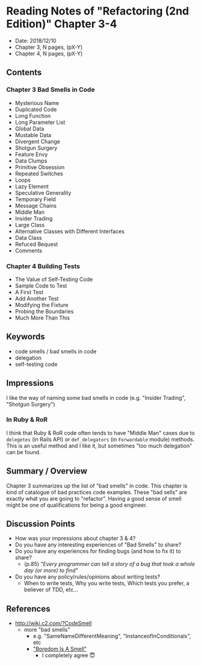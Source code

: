 # Reading Notes of "Refactoring (2nd Edition)" Chapter 3-4

- Date: 2018/12/10
- Chapter 3, N pages, (pX-Y)
- Chapter 4, N pages, (pX-Y)

## Contents

### Chapter 3 Bad Smells in Code

- Mysterious Name
- Duplicated Code
- Long Function
- Long Parameter List
- Global Data
- Mustable Data
- Divergent Change
- Shotgun Surgery
- Feature Envy
- Data Clumps
- Primitive Obsession
- Repeated Switches
- Loops
- Lazy Element
- Speculative Generality
- Temporary Field
- Message Chains
- Middle Man
- Insider Trading
- Large Class
- Alternative Classes with Different Interfaces
- Data Class
- Refuced Bequest
- Comments

### Chapter 4 Building Tests

- The Value of Self-Testing Code
- Sample Code to Test
- A First Test
- Add Another Test
- Modifying the Fixture
- Probing the Boundaries
- Much More Than This

## Keywords

- code smells / bad smells in code
- delegation
- self-testing code

## Impressions

I like the way of naming some bad smells in code (e.g. "Insider Trading", "Shotgun Surgery")

### In Ruby & RoR

I think that Ruby & RoR code often tends to have "Middle Man" cases due to `delegetes` (in Rails API) or `def_delegators` (in `Forwardable` module) methods. This is an useful method and I like it, but sometimes "too much delegation" can be found.

## Summary / Overview

Chapter 3 summarizes up the list of "bad smells" in code. This chapter is kind of catalogue of bad practices code examples. These "bad sells" are exactly what you are going to "refactor". Having a good sense of smell might be one of qualifications for being a good engineer.

## Discussion Points

- How was your impressions about chapter 3 & 4?
- Do you have any interesting experiences of "Bad Smells" to share?
- Do you have any experiences for finding bugs (and how to fix it) to share?
  - (p.85) *"Every programmer can tell a story of a bug that took a whole day (or more) to find"*
- Do you have any policy/rules/opinions about writing tests?
  - When to write tests, Why you write tests, Which tests you prefer, a believer of TDD, etc...

## References

- http://wiki.c2.com/?CodeSmell
  - more "bad smells"
    - e.g. "SameNameDifferentMeaning", "InstanceofInConditionals", etc
    - ["Boredom Is A Smell"](http://wiki.c2.com/?BoredomIsaSmell)
      - I completely agree :innocent: